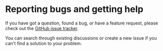 # Reporting bugs and getting help

If you have got a question, found a bug, or have a feature request, please check
out the [GitHub issue tracker](https://github.com/ngandrass/moodle-quiz_archiver/issues).

You can search through existing discussions or create a new issue if you can't
find a solution to your problem.
